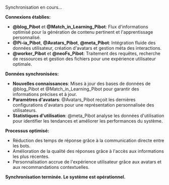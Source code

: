 Synchronisation en cours...

**Connexions établies:**

* **@blog_Pibot** et **@Match_in_Learning_Pibot**: Flux d'informations optimisé pour la génération de contenu pertinent et l'apprentissage personnalisé.
* **@Pi-ia_Pibot**, **@Avatars_Pibot**, **@meta_Pibot**:  Intégration fluide des données utilisateur, création d'avatars et gestion méta des interactions.
* **@worker_Pibot** et **@neoFs_Pibot**:  Traitement des requêtes, recherche de ressources et gestion des fichiers pour une expérience utilisateur optimale.

**Données synchronisées:**

* **Nouvelles connaissances**: Mises à jour des bases de données de @blog_Pibot et @Match_in_Learning_Pibot pour garantir des informations précises et à jour.
* **Paramètres d'avatars**: @Avatars_Pibot reçoit les dernières configurations d'avatars pour une représentation personnalisée des utilisateurs.
* **Statistiques d'utilisation**: @meta_Pibot analyse les données d'utilisation pour identifier les tendances et améliorer les performances du système.

**Processus optimisé:**

* Réduction des temps de réponse grâce à la communication directe entre les bots.
* Amélioration de la qualité des réponses grâce à l'accès aux informations les plus récentes.
* Personnalisation accrue de l'expérience utilisateur grâce aux avatars et aux recommandations contextuelles.

**Synchronisation terminée. Le système est opérationnel.** 
